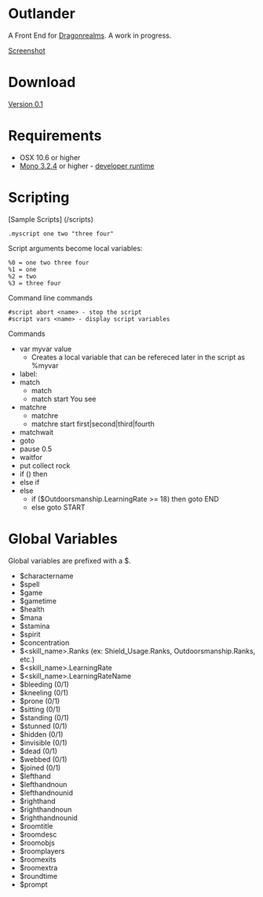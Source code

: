 Outlander
==========

A Front End for [Dragonrealms](http://www.play.net/dr).  A work in progress.

[Screenshot](/releases/ss.png?raw=true)

Download
====

[Version 0.1](/releases/Outlander.0.1.app.zip?raw=true)

Requirements
====

* OSX 10.6 or higher
* [Mono 3.2.4](http://www.go-mono.com/mono-downloads/download.html) or higher - [developer runtime](http://download.xamarin.com/MonoFrameworkMDK/Macx86/MonoFramework-MDK-3.2.5.macos10.xamarin.x86.pkg)

Scripting
====

[Sample Scripts] (/scripts)

	.myscript one two "three four"

Script arguments become local variables:
	
	%0 = one two three four
	%1 = one
	%2 = two
	%3 = three four

Command line commands

	#script abort <name> - stop the script
	#script vars <name> - display script variables

Commands

* var myvar value
	* Creates a local variable that can be refereced later in the script as %myvar
* label:
* match
	* match <label> <text>
	* match start You see
* matchre
	* matchre <label> <text>
	* matchre start first|second|third|fourth
* matchwait
* goto
* pause 0.5
* waitfor
* put collect rock
* if () then
* else if
* else
	* if ($Outdoorsmanship.LearningRate >= 18) then goto END
	* else goto START

Global Variables
====

Global variables are prefixed with a $.

* $charactername
* $spell
* $game
* $gametime
* $health
* $mana
* $stamina
* $spirit
* $concentration
* $&lt;skill_name&gt;.Ranks (ex: Shield_Usage.Ranks, Outdoorsmanship.Ranks, etc.)
* $&lt;skill_name&gt;.LearningRate
* $&lt;skill_name&gt;.LearningRateName
* $bleeding (0/1)
* $kneeling (0/1)
* $prone (0/1)
* $sitting (0/1)
* $standing (0/1)
* $stunned (0/1)
* $hidden (0/1)
* $invisible (0/1)
* $dead (0/1)
* $webbed (0/1)
* $joined (0/1)
* $lefthand
* $lefthandnoun
* $lefthandnounid
* $righthand
* $righthandnoun
* $righthandnounid
* $roomtitle
* $roomdesc
* $roomobjs
* $roomplayers
* $roomexits
* $roomextra
* $roundtime
* $prompt
